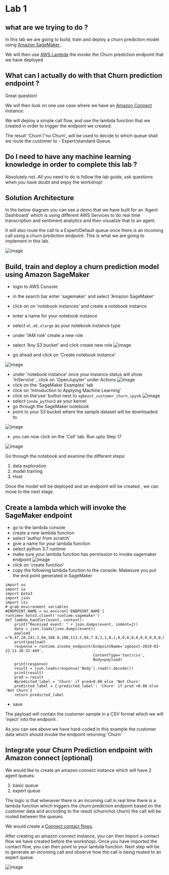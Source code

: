 # Lab 1
##  what are we trying to do ?

In this lab we are going to build, train and deploy a churn prediction model using [Amazon SageMaker ](https://aws.amazon.com/sagemaker/).

We will then use [AWS Lambda](https://aws.amazon.com/lambda/) the invoke the Churn prediction endpoint that we have deployed 

##  What can I actually do with that Churn prediction endpoint ?

Great question!

We will then look on one use case where we have an [Amazon Connect](https://aws.amazon.com/connect/) instance.

We will deploy a simple call flow, and use the lambda function that we created in order to trigger the endpoint we created.

The result 'Churn'/'no Churn', will be used to decide to which queue shall we route the customer to - Expert/standard Queue. 

##  Do I need to have any machine learning knowledge in order to complete this lab ?

Absolutely not. All you need to do is follow the lab guide, ask questions when you have doubt and enjoy the workshop! 


## Solution Architecture

In the below diagram you can see a demo that we have built for an 'Agent Dashboard' which is using different AWS 
Services to do real time transcription and sentiment analytics and then visualize that to an agent.

It will also route the call to a Expert/Default queue once there is an incoming call using a churn prediction endpoint. This is what we are going to implement in this lab.
 
![image](https://user-images.githubusercontent.com/39404214/69583427-c8861280-0fd2-11ea-9cab-b27f69829613.png)


## Build, train and deploy a churn prediction model using Amazon SageMaker

* login to AWS Console 
* in the search bar enter 'sagemaker' and select 'Amazon SageMaker'
* click on on 'notebook instances' and create a notebook instance
* enter a name for your notebook instance
* select `ml.m5.xlarge` as your notebook instance type 
* under 'IAM role' create a new role 
* select 'Any S3 bucket' and click create new role
![image](https://user-images.githubusercontent.com/39404214/68408100-aab85100-017c-11ea-927a-9b29a37dc495.png)

* go ahead and click on 'Create notebook instance'

![image](https://user-images.githubusercontent.com/39404214/68397601-5eb0e080-016b-11ea-864d-df6f376cfec7.png)
* under 'notebook instance' once your instance status will show 'InService' , click on 'OpenJupyter' under Actions
![image](https://user-images.githubusercontent.com/39404214/68397725-8bfd8e80-016b-11ea-88af-1f6a8e391bd1.png)
* click on the 'SageMaker Examples' tab
* click on 'Introduction to Applying Machine Learning'
* click on the'use' button next to `xgboost_customer_churn.ipynb`
![image](https://user-images.githubusercontent.com/39404214/68398082-17771f80-016c-11ea-95dc-186cbe95e8bd.png)
* select `Conda_python3` as your kernel
* go through the SageMaker notebook
* point to your S3 bucket where the sample dataset will be downloaded to.

![image](https://user-images.githubusercontent.com/39404214/68398323-7472d580-016c-11ea-8f08-2d0777698fc9.png)

* you can now click on the 'Cell' tab. Run upto Step 17

![image](https://user-images.githubusercontent.com/39404214/68398566-dfbca780-016c-11ea-997b-618a304a4a3d.png)

Go through the notebook and examine the different steps:

1. data exploration
1. model training
1. Host

Once the model will be deployed and an endpoint will be created , we can move to the next stage.



## Create a lambda which will invoke the SageMaker endpoint

* go to the lambda console
* create a new lambda function
* select 'author from scratch'
* give a name for your lambda function
* select python 3.7 runtime
* make sure your lambda function has permission to invoke sagemaker endpoint 
![image](https://user-images.githubusercontent.com/39404214/69729998-2fb0dd80-111f-11ea-86b3-1c673e48d3a3.png)
* click on 'create function'
* copy the following lambda function to the console: Makesure you put the end point generated in SageMaker

```
import os
import io
import boto3
import json
import csv
# grab environment variables
#ENDPOINT_NAME = os.environ['ENDPOINT_NAME']
runtime= boto3.client('runtime.sagemaker')
def lambda_handler(event, context):
    print("Received event: " + json.dumps(event, indent=2))
    data = json.loads(json.dumps(event))
    payload ="0,47,28,141.3,94,168.0,108,113.5,84,7.8,2,1,0,1,0,0,0,0,0,0,0,0,0,0,0,0,0,0,0,0,0,0,0,0,0,0,0,0,0,0,0,0,0,0,0,0,0,0,0,0,0,0,0,0,0,0,0,0,0,0,0,0,0,1,0,0,1,0,0"
    print(payload)
    response = runtime.invoke_endpoint(EndpointName='xgboost-2019-03-22-11-38-32-449',
                                       ContentType='text/csv',
                                       Body=payload)
    print(response)
    result = json.loads(response['Body'].read().decode())
    print(result)
    pred = result
    #predicted_label = 'Churn' if pred>0.80 else 'Not Churn'
    predicted_label = {'predicted_label': 'Churn' if pred >0.80 else 'Not Churn'}
    return predicted_label
```

* save 

The payload will contain the customer sample in a CSV format which we will 'inject' into the endpoint .

As you can see above we have hard-coded in this example the customer data which should invoke the endpoint returning 'Churn'





## Integrate your Churn Prediction endpoint with Amazon connect (optional)

We would like to create an amazon connect instance which will have 2 agent queues:

1. basic queue
1. expert queue

The logic is that whenever there is an incoming call in real time there is a lambda function which triggers the churn prediction endpoint based on the customer data and according to the result (churn/not churn) the call will be routed 
between the queues.

We would create a  [Connect contact flows](https://docs.aws.amazon.com/connect/latest/adminguide/connect-contact-flows.html).

After creating an amazon connect instance, you can then import a contact flow we have created before the workshop).
Once you have imported the contact flow, you can then point to your lambda function.
Next step will be to generate an incoming call and observe how the call is being routed to an expert queue.

![image](https://user-images.githubusercontent.com/39404214/67765067-2ad70c00-fa43-11e9-8918-477b83cd93c7.png)



